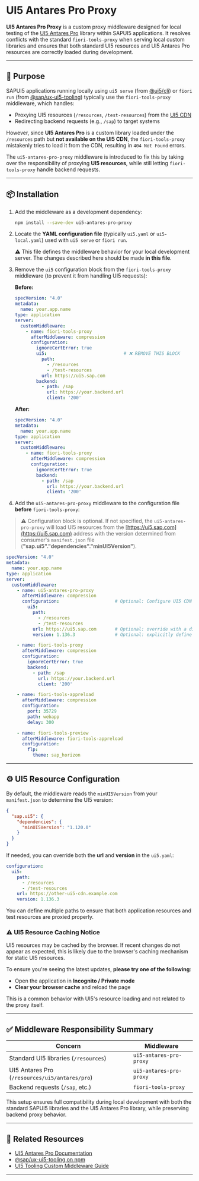 # UI5 Antares Pro Proxy

**UI5 Antares Pro Proxy** is a custom proxy middleware designed for local testing of the [UI5 Antares Pro](https://ui5-antares-pro.github.io) library within SAPUI5 applications. It resolves conflicts with the standard `fiori-tools-proxy` when serving local custom libraries and ensures that both standard UI5 resources and UI5 Antares Pro resources are correctly loaded during development.

---

## 🎯 Purpose

SAPUI5 applications running locally using `ui5 serve` (from [@ui5/cli](https://www.npmjs.com/package/@ui5/cli)) or `fiori run` (from [@sap/ux-ui5-tooling](https://www.npmjs.com/package/@sap/ux-ui5-tooling)) typically use the `fiori-tools-proxy` middleware, which handles:

- Proxying UI5 resources (`/resources`, `/test-resources`) from the [UI5 CDN](https://ui5.sap.com)
- Redirecting backend requests (e.g., `/sap`) to target systems

However, since **UI5 Antares Pro** is a custom library loaded under the `/resources` path but **not available on the UI5 CDN**, the `fiori-tools-proxy` mistakenly tries to load it from the CDN, resulting in `404 Not Found` errors.

The `ui5-antares-pro-proxy` middleware is introduced to fix this by taking over the responsibility of proxying **UI5 resources**, while still letting `fiori-tools-proxy` handle backend requests.

---

## 📦 Installation

1. Add the middleware as a development dependency:

   ```sh
   npm install --save-dev ui5-antares-pro-proxy
   ```

2. Locate the **YAML configuration file** (typically `ui5.yaml` or `ui5-local.yaml`) used with `ui5 serve` or `fiori run`.

   ⚠️ This file defines the middleware behavior for your local development server. The changes described here should be made **in this file**.

3. Remove the `ui5` configuration block from the `fiori-tools-proxy` middleware (to prevent it from handling UI5 requests):

   **Before:**

   ```yaml
   specVersion: "4.0"
   metadata:
     name: your.app.name
   type: application
   server:
     customMiddleware:   
       - name: fiori-tools-proxy
         afterMiddleware: compression
         configuration:
           ignoreCertError: true
           ui5:                             # ❌ REMOVE THIS BLOCK
             path:
               - /resources
               - /test-resources
             url: https://ui5.sap.com
           backend:
             - path: /sap
               url: https://your.backend.url
               client: '200'
   ```

   **After:**

   ```yaml
   specVersion: "4.0"
   metadata:
     name: your.app.name
   type: application
   server:
     customMiddleware:   
       - name: fiori-tools-proxy
         afterMiddleware: compression
         configuration:
           ignoreCertError: true
           backend:
             - path: /sap
               url: https://your.backend.url
               client: '200'
   ```

4. Add the `ui5-antares-pro-proxy` middleware to the configuration file **before** `fiori-tools-proxy`:

> ⚠️ Configuration block is optional. If not specified, the `ui5-antares-pro-proxy` will load UI5 resources from the [https://ui5.sap.com](https://ui5.sap.com) address with the version determined from consumer's `manifest.json` file (**"sap.ui5"."dependencies"."minUI5Version"**).

   ```yaml
   specVersion: "4.0"
   metadata:
     name: your.app.name
   type: application
   server:
     customMiddleware:
       - name: ui5-antares-pro-proxy
         afterMiddleware: compression
         configuration:                     # Optional: Configure UI5 CDN
           ui5:
             path:
               - /resources
               - /test-resources
             url: https://ui5.sap.com       # Optional: override with a different CDN
             version: 1.136.3               # Optional: explicitly define UI5 version

       - name: fiori-tools-proxy
         afterMiddleware: compression
         configuration:
           ignoreCertError: true
           backend:
             - path: /sap
               url: https://your.backend.url
               client: '200'

       - name: fiori-tools-appreload
         afterMiddleware: compression
         configuration:
           port: 35729
           path: webapp
           delay: 300

       - name: fiori-tools-preview
         afterMiddleware: fiori-tools-appreload
         configuration:
           flp:
             theme: sap_horizon
   ```

---

## ⚙️ UI5 Resource Configuration

By default, the middleware reads the `minUI5Version` from your `manifest.json` to determine the UI5 version:

```json
{
  "sap.ui5": {
    "dependencies": {
      "minUI5Version": "1.120.0"
    }
  }
}
```

If needed, you can override both the **url** and **version** in the `ui5.yaml`:

```yaml
configuration:
  ui5:
    path:
      - /resources
      - /test-resources
    url: https://other-ui5-cdn.example.com
    version: 1.136.3
```

You can define multiple paths to ensure that both application resources and test resources are proxied properly.

### ⚠️ UI5 Resource Caching Notice

UI5 resources may be cached by the browser. If recent changes do not appear as expected, this is likely due to the browser's caching mechanism for static UI5 resources.

To ensure you're seeing the latest updates, **please try one of the following**:

- Open the application in **Incognito / Private mode**
- **Clear your browser cache** and reload the page

This is a common behavior with UI5's resource loading and not related to the proxy itself.

---

## ✅ Middleware Responsibility Summary

<table>
  <thead>
    <tr>
      <th>Concern</th>
      <th>Middleware</th>
    </tr>
  </thead>
  <tbody>
    <tr>
      <td>Standard UI5 libraries (<code>/resources</code>)</td>
      <td><code>ui5-antares-pro-proxy</code></td>
    </tr>
    <tr>
      <td>UI5 Antares Pro (<code>/resources/ui5/antares/pro</code>)</td>
      <td><code>ui5-antares-pro-proxy</code></td>
    </tr>
    <tr>
      <td>Backend requests (<code>/sap</code>, etc.)</td>
      <td><code>fiori-tools-proxy</code></td>
    </tr>
  </tbody>
</table>

This setup ensures full compatibility during local development with both the standard SAPUI5 libraries and the UI5 Antares Pro library, while preserving backend proxy behavior.

---

## 🔗 Related Resources

- [UI5 Antares Pro Documentation](https://ui5-antares-pro.github.io)
- [@sap/ux-ui5-tooling on npm](https://www.npmjs.com/package/@sap/ux-ui5-tooling)
- [UI5 Tooling Custom Middleware Guide](https://sap.github.io/ui5-tooling/v4/pages/extensibility/CustomServerMiddleware/)

---
